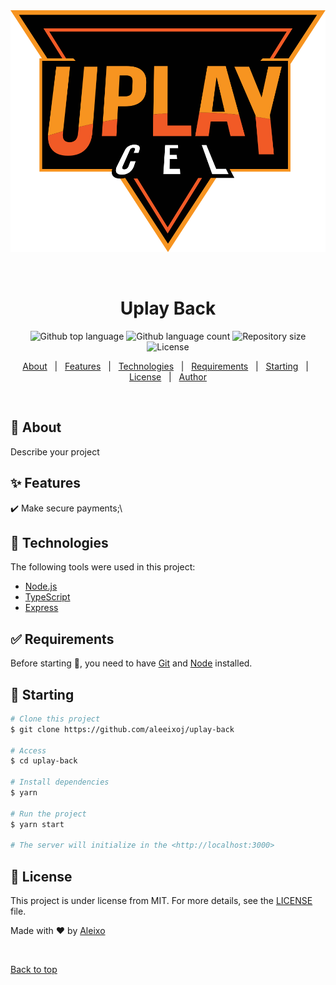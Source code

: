 <div align="center" id="top"> 
  <img src="./.github/app.svg" alt="Uplay Back"/>

  &#xa0;

  <!-- <a href="https://uplayback.netlify.app">Demo</a> -->
</div>

<h1 align="center">Uplay Back</h1>

<p align="center">
  <img alt="Github top language" src="https://img.shields.io/github/languages/top/aleeixoj/uplay-back?color=56BEB8">

  <img alt="Github language count" src="https://img.shields.io/github/languages/count/aleeixoj/uplay-back?color=56BEB8">

  <img alt="Repository size" src="https://img.shields.io/github/repo-size/aleeixoj/uplay-back?color=56BEB8">

  <img alt="License" src="https://img.shields.io/github/license/aleeixoj/uplay-back?color=56BEB8">

  <!-- <img alt="Github issues" src="https://img.shields.io/github/issues/aleeixoj/uplay-back?color=56BEB8" /> -->

  <!-- <img alt="Github forks" src="https://img.shields.io/github/forks/aleeixoj/uplay-back?color=56BEB8" /> -->

  <!-- <img alt="Github stars" src="https://img.shields.io/github/stars/aleeixoj/uplay-back?color=56BEB8" /> -->
</p>

<!-- Status -->

<!-- <h4 align="center"> 
	🚧  Uplay Back 🚀 Under construction...  🚧
</h4> 

<hr> -->

<p align="center">
  <a href="#dart-about">About</a> &#xa0; | &#xa0; 
  <a href="#sparkles-features">Features</a> &#xa0; | &#xa0;
  <a href="#rocket-technologies">Technologies</a> &#xa0; | &#xa0;
  <a href="#white_check_mark-requirements">Requirements</a> &#xa0; | &#xa0;
  <a href="#checkered_flag-starting">Starting</a> &#xa0; | &#xa0;
  <a href="#memo-license">License</a> &#xa0; | &#xa0;
  <a href="https://github.com/aleeixoj" target="_blank">Author</a>
</p>

<br>

## :dart: About ##

Describe your project

## :sparkles: Features ##

:heavy_check_mark: Make secure payments;\

## :rocket: Technologies ##

The following tools were used in this project:

- [Node.js](https://nodejs.org/en/)
- [TypeScript](https://www.typescriptlang.org/)
- [Express](https://expressjs.com/pt-br/)

## :white_check_mark: Requirements ##

Before starting :checkered_flag:, you need to have [Git](https://git-scm.com) and [Node](https://nodejs.org/en/) installed.

## :checkered_flag: Starting ##

```bash
# Clone this project
$ git clone https://github.com/aleeixoj/uplay-back

# Access
$ cd uplay-back

# Install dependencies
$ yarn

# Run the project
$ yarn start

# The server will initialize in the <http://localhost:3000>
```

## :memo: License ##

This project is under license from MIT. For more details, see the [LICENSE](LICENSE.md) file.


Made with :heart: by <a href="https://github.com/aleeixoj" target="_blank">Aleixo</a>

&#xa0;

<a href="#top">Back to top</a>
